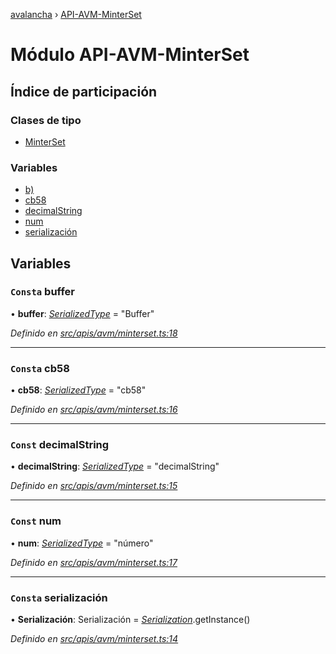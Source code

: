 [avalancha](../README.md) › [API-AVM-MinterSet](api_avm_minterset.md)

# Módulo API-AVM-MinterSet

## Índice de participación

### Clases de tipo

* [MinterSet](../classes/api_avm_minterset.minterset.md)

### Variables

* [b)](api_avm_minterset.md#const-buffer)
* [cb58](api_avm_minterset.md#const-cb58)
* [decimalString](api_avm_minterset.md#const-decimalstring)
* [num](api_avm_minterset.md#const-num)
* [serialización](api_avm_minterset.md#const-serialization)

## Variables

### `Consta` buffer

• **buffer**: *[SerializedType](src_utils.md#serializedtype)* = "Buffer"

*Definido en [src/apis/avm/minterset.ts:18](https://github.com/ava-labs/avalanchejs/blob/ae78dee/src/apis/avm/minterset.ts#L18)*

___

### `Consta` cb58

• **cb58**: *[SerializedType](src_utils.md#serializedtype)* = "cb58"

*Definido en [src/apis/avm/minterset.ts:16](https://github.com/ava-labs/avalanchejs/blob/ae78dee/src/apis/avm/minterset.ts#L16)*

___

### `Const` decimalString

• **decimalString**: *[SerializedType](src_utils.md#serializedtype)* = "decimalString"

*Definido en [src/apis/avm/minterset.ts:15](https://github.com/ava-labs/avalanchejs/blob/ae78dee/src/apis/avm/minterset.ts#L15)*

___

### `Const` num

• **num**: *[SerializedType](src_utils.md#serializedtype)* = "número"

*Definido en [src/apis/avm/minterset.ts:17](https://github.com/ava-labs/avalanchejs/blob/ae78dee/src/apis/avm/minterset.ts#L17)*

___

### `Consta` serialización

• **Serialización**: Serialización = *[Serialization](../classes/utils_serialization.serialization.md)*.getInstance()

*Definido en [src/apis/avm/minterset.ts:14](https://github.com/ava-labs/avalanchejs/blob/ae78dee/src/apis/avm/minterset.ts#L14)*
